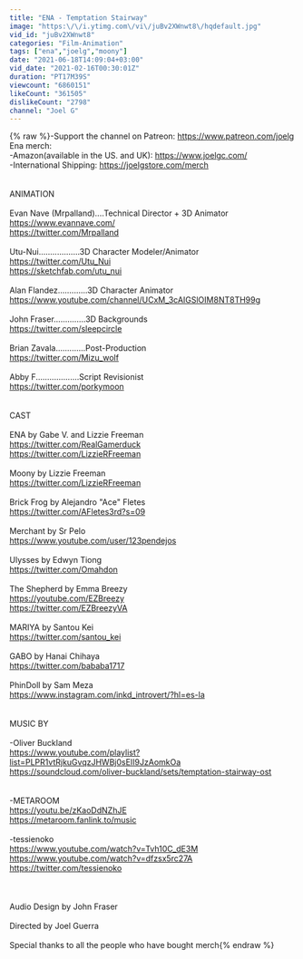```yaml
---
title: "ENA - Temptation Stairway"
image: "https:\/\/i.ytimg.com\/vi\/juBv2XWnwt8\/hqdefault.jpg"
vid_id: "juBv2XWnwt8"
categories: "Film-Animation"
tags: ["ena","joelg","moony"]
date: "2021-06-18T14:09:04+03:00"
vid_date: "2021-02-16T00:30:01Z"
duration: "PT17M39S"
viewcount: "6860151"
likeCount: "361505"
dislikeCount: "2798"
channel: "Joel G"
---
```

{% raw %}-Support the channel on Patreon: <a rel="nofollow" target="blank" href="https://www.patreon.com/joelg">https://www.patreon.com/joelg</a><br />Ena merch:<br />-Amazon(available in the US. and UK): <a rel="nofollow" target="blank" href="https://www.joelgc.com/">https://www.joelgc.com/</a><br />-International Shipping: <a rel="nofollow" target="blank" href="https://joelgstore.com/merch">https://joelgstore.com/merch</a><br /><br /><br />ANIMATION<br /><br />Evan Nave (Mrpalland)....Technical Director + 3D Animator<br /><a rel="nofollow" target="blank" href="https://www.evannave.com/">https://www.evannave.com/</a><br /><a rel="nofollow" target="blank" href="https://twitter.com/Mrpalland">https://twitter.com/Mrpalland</a><br /><br />Utu-Nui..................3D Character Modeler/Animator<br /><a rel="nofollow" target="blank" href="https://twitter.com/Utu_Nui">https://twitter.com/Utu_Nui</a><br /><a rel="nofollow" target="blank" href="https://sketchfab.com/utu_nui">https://sketchfab.com/utu_nui</a><br /><br />Alan Flandez.............3D Character Animator<br /><a rel="nofollow" target="blank" href="https://www.youtube.com/channel/UCxM_3cAIGSlOIM8NT8TH99g">https://www.youtube.com/channel/UCxM_3cAIGSlOIM8NT8TH99g</a><br /><br />John Fraser..............3D Backgrounds<br /><a rel="nofollow" target="blank" href="https://twitter.com/sleepcircle">https://twitter.com/sleepcircle</a><br /><br />Brian Zavala.............Post-Production<br /><a rel="nofollow" target="blank" href="https://twitter.com/Mizu_wolf">https://twitter.com/Mizu_wolf</a><br /><br />Abby F...................Script Revisionist<br /><a rel="nofollow" target="blank" href="https://twitter.com/porkymoon">https://twitter.com/porkymoon</a><br /><br /><br />CAST<br /><br />ENA by Gabe V. and Lizzie Freeman<br /><a rel="nofollow" target="blank" href="https://twitter.com/RealGamerduck">https://twitter.com/RealGamerduck</a><br /><a rel="nofollow" target="blank" href="https://twitter.com/LizzieRFreeman">https://twitter.com/LizzieRFreeman</a><br /><br />Moony by Lizzie Freeman<br /><a rel="nofollow" target="blank" href="https://twitter.com/LizzieRFreeman">https://twitter.com/LizzieRFreeman</a><br /><br />Brick Frog by Alejandro &quot;Ace&quot; Fletes<br /><a rel="nofollow" target="blank" href="https://twitter.com/AFletes3rd?s=09">https://twitter.com/AFletes3rd?s=09</a><br /><br />Merchant by Sr Pelo<br /><a rel="nofollow" target="blank" href="https://www.youtube.com/user/123pendejos">https://www.youtube.com/user/123pendejos</a><br /><br />Ulysses by Edwyn Tiong<br /><a rel="nofollow" target="blank" href="https://twitter.com/Omahdon">https://twitter.com/Omahdon</a><br /><br />The Shepherd by Emma Breezy<br /><a rel="nofollow" target="blank" href="https://youtube.com/EZBreezy">https://youtube.com/EZBreezy</a><br /><a rel="nofollow" target="blank" href="https://twitter.com/EZBreezyVA">https://twitter.com/EZBreezyVA</a><br /><br />MARIYA by Santou Kei<br /><a rel="nofollow" target="blank" href="https://twitter.com/santou_kei">https://twitter.com/santou_kei</a><br /><br />GABO by Hanai Chihaya<br /><a rel="nofollow" target="blank" href="https://twitter.com/bababa1717">https://twitter.com/bababa1717</a><br /><br />PhinDoll by Sam Meza<br /><a rel="nofollow" target="blank" href="https://www.instagram.com/inkd_introvert/?hl=es-la">https://www.instagram.com/inkd_introvert/?hl=es-la</a><br /><br /><br />MUSIC BY<br /><br />-Oliver Buckland<br /><a rel="nofollow" target="blank" href="https://www.youtube.com/playlist?list=PLPR1vtRjkuGvqzJHWBj0sEII9JzAomkOa">https://www.youtube.com/playlist?list=PLPR1vtRjkuGvqzJHWBj0sEII9JzAomkOa</a><br /><a rel="nofollow" target="blank" href="https://soundcloud.com/oliver-buckland/sets/temptation-stairway-ost">https://soundcloud.com/oliver-buckland/sets/temptation-stairway-ost</a><br /><br /><br />-METAROOM<br /><a rel="nofollow" target="blank" href="https://youtu.be/zKaoDdNZhJE">https://youtu.be/zKaoDdNZhJE</a><br /><a rel="nofollow" target="blank" href="https://metaroom.fanlink.to/music">https://metaroom.fanlink.to/music</a><br /><br />-tessienoko<br /><a rel="nofollow" target="blank" href="https://www.youtube.com/watch?v=Tvh10C_dE3M">https://www.youtube.com/watch?v=Tvh10C_dE3M</a><br /><a rel="nofollow" target="blank" href="https://www.youtube.com/watch?v=dfzsx5rc27A">https://www.youtube.com/watch?v=dfzsx5rc27A</a><br /><a rel="nofollow" target="blank" href="https://twitter.com/tessienoko">https://twitter.com/tessienoko</a><br /><br /><br /><br />Audio Design by John Fraser<br /><br />Directed by Joel Guerra<br /><br />Special thanks to all the people who have bought merch{% endraw %}
